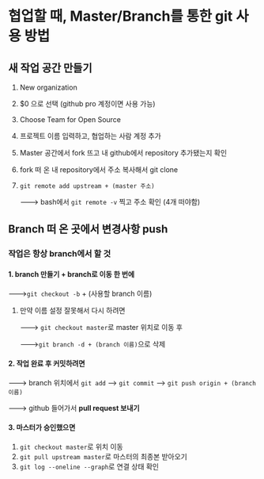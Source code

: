 # 협업할 때, Master/Branch를 통한 git 사용 방법



## 새 작업 공간 만들기

1. New organization

2. $0 으로 선택 (github pro 계정이면 사용 가능)

3. Choose Team for Open Source

4. 프로젝트 이름 입력하고, 협업하는 사람 계정 추가

5. Master 공간에서 fork 뜨고 내 github에서 repository 추가됐는지 확인

6. fork 떠 온 내 repository에서 주소 복사해서 git clone

7. `git remote add upstream + (master 주소)`

   ---> bash에서 `git remote -v` 찍고 주소 확인 (4개 떠야함)



## Branch 떠 온 곳에서 변경사항 push

### 작업은 항상 branch에서 할 것



#### 1. branch 만들기 + branch로 이동 한 번에 

--->`git checkout -b` + (사용할 branch 이름)

1. 만약 이름 설정 잘못해서 다시 하려면

   ---> `git checkout master`로 master 위치로 이동 후

   --->`git branch -d + (branch 이름)`으로 삭제



#### 2. 작업 완료 후 커밋하려면

---> branch 위치에서 `git add` --> `git commit` --> `git push origin + (branch 이름)`

---> github 들어가서 **pull request 보내기**



#### 3. 마스터가 승인했으면

1. `git checkout master`로 위치 이동
2. `git pull upstream master`로 마스터의 최종본 받아오기
3. `git log --oneline --graph`로 연결 상태 확인